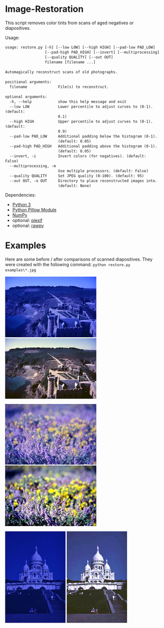 Image-Restoration
=================

This script removes color tints from scans of aged negatives or diapositives.

Usage:

    usage: restore.py [-h] [--low LOW] [--high HIGH] [--pad-low PAD_LOW]
                      [--pad-high PAD_HIGH] [--invert] [--multiprocessing]
                      [--quality QUALITY] [--out OUT]
                      filename [filename ...]

    Automagically reconstruct scans of old photographs.

    positional arguments:
      filename              File(s) to reconstruct.

    optional arguments:
      -h, --help            show this help message and exit
      --low LOW             Lower percentile to adjust curves to (0-1). (default:
                            0.1)
      --high HIGH           Upper percentile to adjust curves to (0-1). (default:
                            0.9)
      --pad-low PAD_LOW     Additional padding below the histogram (0-1).
                            (default: 0.05)
      --pad-high PAD_HIGH   Additional padding above the histogram (0-1).
                            (default: 0.05)
      --invert, -i          Invert colors (for negatives). (default: False)
      --multiprocessing, -m
                            Use multiple processors. (default: False)
      --quality QUALITY     Set JPEG quality (0-100). (default: 95)
      --out OUT, -o OUT     Directory to place reconstructed images into.
                            (default: None)

Dependencies:
* [Python 3](https://www.python.org/)
* [Python Pillow Module](https://python-pillow.org/)
* [NumPy](http://www.numpy.org/)
* optional: [piexif](https://pypi.python.org/pypi/piexif)
* optional: [rawpy](https://pypi.python.org/pypi/rawpy)

Examples
========

Here are some before / after comparisons of scanned diapositives.
They were created with the following command: `python restore.py examples\*.jpg`

![before](https://raw.githubusercontent.com/jojonas/img-reconstruct/master/examples/DSC_0840.JPG)
![after](https://raw.githubusercontent.com/jojonas/img-reconstruct/master/examples/DSC_0840_restored.JPG)

![before](https://raw.githubusercontent.com/jojonas/img-reconstruct/master/examples/DSC_0921.JPG)
![after](https://raw.githubusercontent.com/jojonas/img-reconstruct/master/examples/DSC_0921_restored.JPG)

![before](https://raw.githubusercontent.com/jojonas/img-reconstruct/master/examples/DSC_0972.JPG)
![after](https://raw.githubusercontent.com/jojonas/img-reconstruct/master/examples/DSC_0972_restored.JPG)

